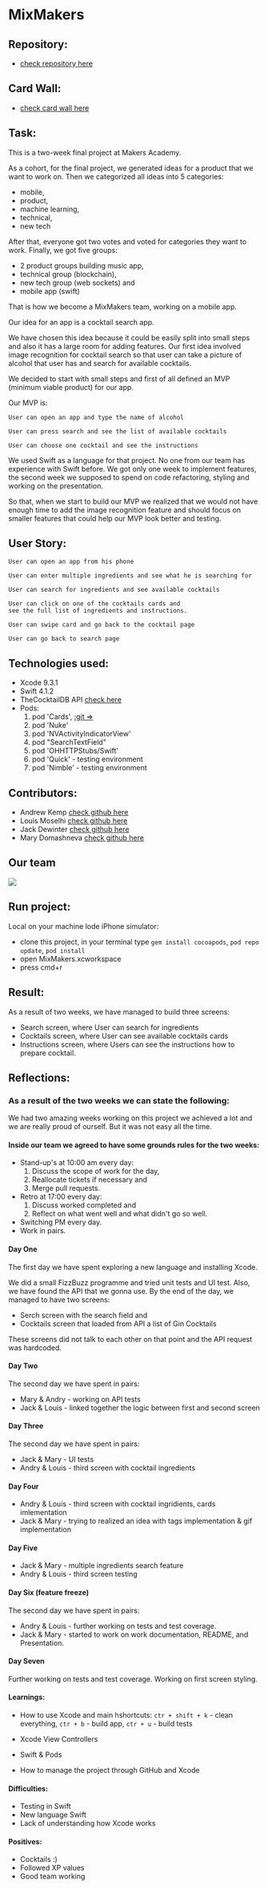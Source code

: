 MixMakers
=================

Repository:
-------

* [check repository here](https://github.com/MaryDomashneva/MixMakers)

Card Wall:
-------

* [check card wall here](https://trello.com/b/p7wf6qg3/mobile-app)

Task:
-------

This is a two-week final project at Makers Academy.

As a cohort, for the final project,  we generated ideas for a product that we want to work on. Then we categorized all ideas into 5 categories:
* mobile,
* product,
* machine learning,
* technical,
* new tech

After that, everyone got two votes and voted for categories they want to work.
Finally, we got five groups:
* 2 product groups building music app,
* technical group (blockchain),
* new tech group (web sockets) and
* mobile app (swift)


That is how we become a MixMakers team, working on a mobile app.

Our idea for an app is a cocktail search app.

We have chosen this idea because it could be easily split into small steps and also it has a large room for adding features.
Our first idea involved image recognition for cocktail search so that user can take a picture of alcohol that user has and search for available cocktails.

We decided to start with small steps and first of all defined an MVP (minimum viable product) for our app.

Our MVP is:

```
User can open an app and type the name of alcohol
```
```
User can press search and see the list of available cocktails
```
```
User can choose one cocktail and see the instructions
```

We used Swift as a language for that project. No one from our team has experience with Swift before.  We got only one week to implement features, the second week we supposed to spend on code refactoring, styling and working on the presentation.

So that, when we start to build our MVP we realized that we would not have enough time to add the image recognition feature and should focus on smaller features that could help our MVP look better and testing.

User Story:
-------

```
User can open an app from his phone
```
```
User can enter multiple ingredients and see what he is searching for
```
```
User can search for ingredients and see available cocktails
```
```
User can click on one of the cocktails cards and
see the full list of ingredients and instructions.
```
```
User can swipe card and go back to the cocktail page
```
```
User can go back to search page
```

Technologies used:
-----

* Xcode 9.3.1
* Swift 4.1.2
* TheCocktailDB API [check here](https://www.thecocktaildb.com/)
* Pods:
  1. pod 'Cards', [:git =>](https://github.com/andyk144/Cards.git)
  1. pod 'Nuke'
  1. pod 'NVActivityIndicatorView'
  1. pod "SearchTextField"
  1. pod 'OHHTTPStubs/Swift'
  1. pod 'Quick' - testing environment
  1. pod 'Nimble' - testing environment


Contributors:
-------

* Andrew Kemp [check github here](https://github.com/andyk144)
* Louis Moselhi [check github here](https://github.com/Mozl)
* Jack Dewinter [check github here](https://github.com/dewinterjack)
* Mary Domashneva [check github here](https://github.com/MaryDomashneva)

## Our team
<img src="https://monosnap.com/image/4h4gkc12JVK5rbDK4RvbPuWxkA0pZK.png">

Run project:
-----

Local on your machine lode iPhone simulator:
* clone this project, in your terminal type ```gem install cocoapods```, ```pod repo update```, ```pod install```
* open MixMakers.xcworkspace
* press cmd+r

Result:
-------

As a result of two weeks, we have managed to build three screens:
* Search screen, where User can search for ingredients
*  Cocktails screen, where User can see available cocktails cards
* Instructions screen, where Users can see the instructions how to prepare cocktail.

Reflections:
-------

### As a result of the two weeks we can state the following:

We had two amazing weeks working on this project we achieved a lot and we are really proud of ourself. But it was not easy all the time.

#### Inside our team we agreed to have some grounds rules for the two weeks:

* Stand-up's at 10:00 am every day:
   1. Discuss the scope of work for the day,
   1. Reallocate tickets if necessary and
   1. Merge pull requests.
* Retro at 17:00 every day:
   1. Discuss worked completed and
   1. Reflect on what went well and what didn't go so well.
* Switching PM every day.
* Work in pairs.

#### Day One
The first day we have spent exploring a new language and installing Xcode.

We did a small FizzBuzz programme and tried unit tests and UI test. Also, we have found the API that we gonna use. By the end of the day, we managed to have two screens:
* Serch screen with the search field and
* Cocktails screen that loaded from API a list of Gin Cocktails

These screens did not talk to each other on that point and the API request was hardcoded.

#### Day Two
The second day we have spent in pairs:
* Mary & Andry - working on API tests
* Jack & Louis - linked together the logic between first and second screen

#### Day Three
The second day we have spent in pairs:
* Jack & Mary - UI tests
* Andry & Louis - third screen with cocktail ingredients

#### Day Four
* Andry & Louis - third screen with cocktail ingridients, cards imlementation
* Jack & Mary - trying to realized an idea with tags implementation & gif implementation

#### Day Five
* Jack & Mary - multiple ingredients search feature
* Andry & Louis - third screen testing

#### Day Six (feature freeze)
The second day we have spent in pairs:
* Andry & Louis - further working on tests and test coverage.
* Jack & Mary - started to work on work documentation, README, and Presentation.

#### Day Seven
Further working on tests and test coverage.
Working on first screen styling.

#### Learnings:
* How to use Xcode and main hshortcuts:
```ctr + shift + k``` - clean everything,
```ctr + b``` - build app,
```ctr + u``` - build tests

* Xcode View Controllers
* Swift & Pods
* How to manage the project through GitHub and Xcode


#### Difficulties:
* Testing in Swift
* New language Swift
* Lack of understanding how Xcode works


#### Positives: 
* Cocktails :)
* Followed XP values
* Good team working
